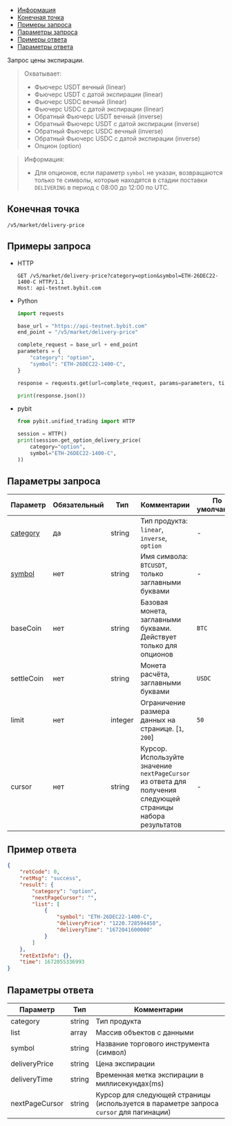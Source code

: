
- [Информация](#информация)
- [Конечная точка](#конечная-точка)
- [Примеры запроса](#примеры-запроса)
- [Параметры запроса](#параметры-запроса)
- [Примеры ответа](#примеры-ответа)
- [Параметры ответа](#параметры-ответа)

<a id="информация"></a>

Запрос цены экспирации.

>Охватывает:  
>
>- Фьючерс USDT вечный (linear)
>- Фьючерс USDT с датой экспирации (linear)
>- Фьючерс USDC вечный (linear)
>- Фьючерс USDC с датой экспирации (linear)
>- Обратный Фьючерс USDT вечный (inverse)
>- Обратный Фьючерс USDT с датой экспирации  (inverse)
>- Обратный Фьючерс USDC вечный  (inverse)
>- Обратный Фьючерс USDC с датой экспирации  (inverse)
>- Опцион (option)
<!-- -->
>Информация:
>
>- Для опционов, если параметр `symbol` не указан, возвращаются только те символы, которые находятся в стадии поставки
> `DELIVERING` в период с 08:00 до 12:00 по UTC.

<a id="конечная-точка"></a>

## Конечная точка

`/v5/market/delivery-price`

<a id="примеры-запроса"></a>

## Примеры запроса

- HTTP

  ```http
  GET /v5/market/delivery-price?category=option&symbol=ETH-26DEC22-1400-C HTTP/1.1
  Host: api-testnet.bybit.com
  ```

- Python

  ```python
  import requests

  base_url = "https://api-testnet.bybit.com"
  end_point = "/v5/market/delivery-price"

  complete_request = base_url + end_point
  parameters = {
      "category": "option",
      "symbol": "ETH-26DEC22-1400-C",
  }
  
  response = requests.get(url=complete_request, params=parameters, timeout=10)

  print(response.json())
  ```

- pybit

  ```python
  from pybit.unified_trading import HTTP

  session = HTTP()
  print(session.get_option_delivery_price(
      category="option",
      symbol="ETH-26DEC22-1400-C",
  ))
  ```

<a id="параметры-запроса"></a>

## Параметры запроса

|Параметр  	                  |Обязательный	 |Тип   	  |Комментарии                       |По умолчанию|
|-----------------------------|--------------|------------|----------------------------------|------------|
|[category](<../20.Определения значений в запросах и ответах.md#category>)  |да            |string    |Тип продукта: `linear`, `inverse`, `option`     |-           |
|[symbol](<../20.Определения значений в запросах и ответах.md#symbol>)	  |нет           |string    |Имя символа: `BTCUSDT`, только заглавными буквами |-           |
|baseCoin  	                  |нет	 |string   	  |Базовая монета, заглавными буквами. Действует только для опционов                       |`BTC`|
|settleCoin  	                  |нет	 |string   	  |Монета расчёта, заглавными буквами                       |`USDC`|
|limit             |нет      	 |integer   |Ограничение размера данных на странице. [`1`, `200`]                                                           |`50`    |
|cursor	    |нет      	 |string    |Курсор. Используйте значение `nextPageCursor` из ответа для получения следующей страницы набора результатов   |-           |

<a id="примеры-ответа"></a>

## Пример ответа

```json
{
    "retCode": 0,
    "retMsg": "success",
    "result": {
        "category": "option",
        "nextPageCursor": "",
        "list": [
            {
                "symbol": "ETH-26DEC22-1400-C",
                "deliveryPrice": "1220.728594450",
                "deliveryTime": "1672041600000"
            }
        ]
    },
    "retExtInfo": {},
    "time": 1672055336993
}
```

<a id="параметры-ответа"></a>

## Параметры ответа

|Параметр  |Тип       |Комментарии                                             |
|----------|----------|--------------------------------------------------------|
|category  |string       |Тип продукта                                             |
|list  |array       |Массив объектов с данными                                             |
|symbol  |string       |Название торгового инструмента (символ)                                             |
|deliveryPrice  |string       |Цена экспирации                                             |
|deliveryTime  |string       |Временная метка экспирации в миллисекундах(ms)                                             |
|nextPageCursor  |string       |Курсор для следующей страницы (используется в параметре запроса `cursor` для пагинации)                                             |
